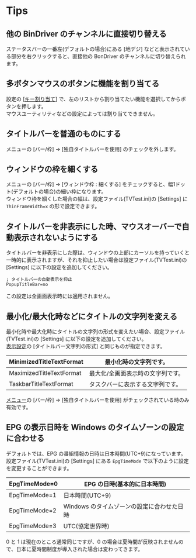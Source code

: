 # Tips

## 他の BinDriver のチャンネルに直接切り替える

ステータスバーの一番左(デフォルトの場合)にある [地デジ] などと表示されている部分を右クリックすると、直接他の BonDriver
のチャンネルに切り替えられます。  

## 多ボタンマウスのボタンに機能を割り当てる

設定の [[キー割り当て](../options/accelerator.md)] で、左のリストから割り当てたい機能を選択してからボタンを押します。  
マウスユーティリティなどの設定によっては割り当てできません。

## タイトルバーを普通のものにする

メニューの [バー/枠] -> [独自タイトルバーを使用] のチェックを外します。

## ウィンドウの枠を細くする

メニューの [バー/枠] -> [ウィンドウ枠 : 細くする] をチェックすると、幅1ドット(デフォルトの場合)の細い枠になります。  
ウィンドウ枠を細くした場合の幅は、設定ファイル(TVTest.ini)の [Settings] に `ThinFrameWidth=x`
の形で設定できます。

## タイトルバーを非表示にした時、マウスオーバーで自動表示されないようにする

タイトルバーを非表示にした際は、ウィンドウの上部にカーソルを持っていくと一時的に表示されますが、それを抑止したい場合は設定ファイル(TVTest.ini)の
[Settings] に以下の設定を追加してください。

    
    
    ; タイトルバーの自動表示を抑止
    PopupTitleBar=no

この設定は全画面表示時には適用されません。

## 最小化/最大化時などにタイトルの文字列を変える

最小化時や最大化時にタイトルの文字列の形式を変えたい場合、設定ファイル(TVTest.ini)の [Settings] に以下の設定を追加してください。  
[表示設定](../options/view.md)の [タイトルバー文字列の形式] と同じものが指定できます。

MinimizedTitleTextFormat| 最小化時の文字列です。  
---|---  
MaximizedTitleTextFormat| 最大化/全画面表示時の文字列です。  
TaskbarTitleTextFormat| タスクバーに表示する文字列です。  
[メニュー](../menu.md)の [バー/枠] -> [独自タイトルバーを使用] がチェックされている時のみ有効です。  
  
## EPG の表示日時を Windows のタイムゾーンの設定に合わせる

デフォルトでは、EPG の番組情報の日時は日本時間(UTC+9)になっています。  
設定ファイル(TVTest.ini)の [Settings] にある `EpgTimeMode` で以下のように設定を変更することができます。  

EpgTimeMode=0| EPG の日時(基本的に日本時間)  
---|---  
EpgTimeMode=1| 日本時間(UTC+9)  
EpgTimeMode=2| Windows のタイムゾーンの設定に合わせた日時  
EpgTimeMode=3| UTC(協定世界時)  
  
0 と 1 は現在のところ通常同じですが、0 の場合は夏時間が反映されませんので、日本に夏時間制度が導入された場合は変わってきます。


